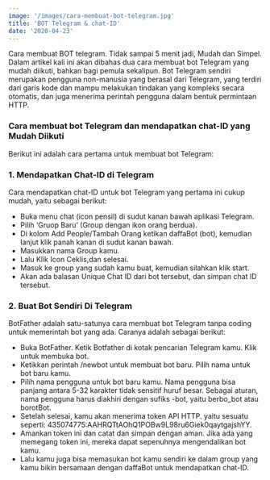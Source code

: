 ```yaml
---
image: '/images/cara-membuat-bot-telegram.jpg'
title: 'BOT Telegram & chat-ID'
date: '2020-04-23'
---
```


Cara membuat BOT telegram. Tidak sampai 5 menit jadi,<!--more--> Mudah dan Simpel. Dalam artikel kali ini akan dibahas dua cara membuat bot Telegram yang mudah diikuti, bahkan bagi pemula sekalipun.
Bot Telegram sendiri merupakan pengguna non-manusia yang berasal dari Telegram, yang terdiri dari garis kode dan mampu melakukan tindakan yang kompleks secara otomatis, dan juga menerima perintah pengguna dalam bentuk permintaan HTTP. 

### Cara membuat bot Telegram dan mendapatkan chat-ID yang Mudah Diikuti


Berikut ini adalah cara pertama untuk membuat bot Telegram:
### 1. Mendapatkan Chat-ID di Telegram
Cara mendapatkan chat-ID untuk bot Telegram yang pertama ini cukup mudah, yaitu sebagai berikut:
- Buka menu chat (icon pensil) di sudut kanan bawah aplikasi Telegram.
- Pilih ‘Gruop Baru’ (Group dengan ikon orang berdua).
- Di kolom Add People/Tambah Orang ketikan daffaBot (bot), kemudian lanjut klik panah kanan di sudut kanan bawah.
- Masukkan nama Group kamu.
- Lalu Klik Icon Ceklis,dan selesai.
- Masuk ke group yang sudah kamu buat, kemudian silahkan klik start.
- Akan ada balasan Unique Chat ID dari bot tersebut, dan simpan chat ID tersebut.
### 2. Buat Bot Sendiri Di Telegram
BotFather adalah satu-satunya cara membuat bot Telegram tanpa coding untuk memerintah bot yang ada. Caranya adalah sebagai berikut:
- Buka BotFather. Ketik Botfather di kotak pencarian Telegram kamu. Klik untuk membuka bot.
- Ketikkan perintah /newbot untuk membuat bot baru. Pilih nama untuk bot baru kamu.
- Pilih nama pengguna untuk bot baru kamu. Nama pengguna bisa panjang antara 5-32 karakter tidak sensitif huruf besar. Sebagai aturan, nama pengguna harus diakhiri dengan sufiks -bot, yaitu berbo_bot atau borotBot.
- Setelah selesai, kamu akan menerima token API HTTP. yaitu sesuatu seperti: 435074775:AAHRQTtAOhQ1POBw9L98ru6Giek0qaytgajshYY.
- Amankan token ini dan catat dan simpan dengan aman. Jika ada yang memegang token ini, mereka dapat sepenuhnya mengendalikan bot kamu.
- Lalu kamu juga bisa memasukan bot kamu sendiri ke dalam group yang kamu bikin bersamaan dengan daffaBot untuk mendapatkan chat-ID.
